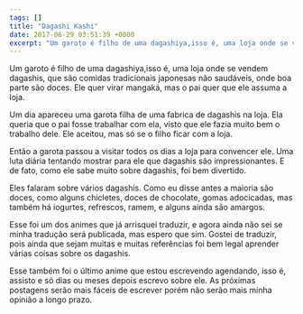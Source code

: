 ```yaml
---
tags: []
title: "Dagashi Kashi"
date: 2017-06-29 03:51:39 +0000
excerpt: "Um garoto é filho de uma dagashiya,isso é, uma loja onde se vendem dagashis, que são comidas tradicionais japonesas não saudáveis, onde boa..."
---
```


Um garoto é filho de uma dagashiya,isso é, uma loja onde se vendem dagashis, que são comidas tradicionais japonesas não saudáveis, onde boa parte são doces. Ele quer virar mangaká, mas o pai quer que ele assuma a loja.

Um dia apareceu uma garota filha de uma fabrica de dagashis na loja. Ela queria que o pai fosse trabalhar com ela, visto que ele fazia muito bem o trabalho dele. Ele aceitou, mas só se o filho ficar com a loja.

Então a garota passou a visitar todos os dias a loja para convencer ele. Uma luta diária tentando mostrar para ele que dagashis são impressionantes. E de fato, como ele sabe muito sobre dagashis, foi bem divertido.

Eles falaram sobre vários dagashis. Como eu disse antes a maioria são doces, como alguns chicletes, doces de chocolate, gomas adocicadas, mas também há iogurtes, refrescos, ramem, e alguns ainda são amargos.

Esse foi um dos animes que já arrisquei traduzir, e agora ainda não sei se minha tradução será publicada, mas espero que sim. Gostei de traduzir, pois ainda que sejam muitas e muitas referências foi bem legal aprender várias coisas sobre os dagashis.

Esse também foi o último anime que estou escrevendo agendando, isso é, assisto e só dias ou meses depois escrevo sobre ele. As próximas postagens serão mais fáceis de escrever porém não serão mais minha opinião a longo prazo.
